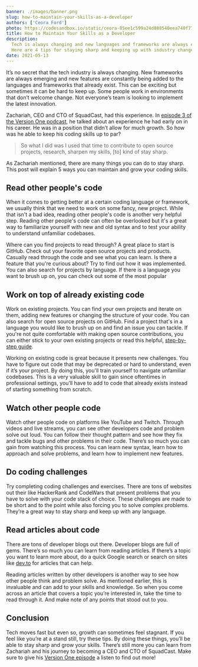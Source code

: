 ```yaml
---
banner: ./images/banner.png
slug: how-to-maintain-your-skills-as-a-developer
authors: ['Ceora Ford']
photo: https://codesandbox.io/static/ceora-85ee1c599a24d888540eea740f7747be.jpg
title: How to Maintain Your Skills as a Developer
description:
  Tech is always changing and new languages and frameworks are always emerging.
  Here are 4 tips for staying sharp and keeping up with industry changes.
date: 2021-05-13
---
```


It’s no secret that the tech industry is always changing. New frameworks are
always emerging and new features are constantly being added to the languages and
frameworks that already exist. This can be exciting but sometimes it can be hard
to keep up. Some people work in environments that don’t welcome change. Not
everyone’s team is looking to implement the latest innovation.

Zachariah, CEO and CTO of SquadCast, had this experience. In
[episode 3 of the Version One podcast](https://codesandbox.io/podcasts/version-one/Zachariah-Moreno-SquadCast),
he talked about an experience he had early on in his career. He was in a
position that didn’t allow for much growth. So how was he able to keep his
coding skills up to par?

> So what I did was I used that time to contribute to open source projects,
> research, sharpen my skills, [to] kind of stay sharp.

As Zachariah mentioned, there are many things you can do to stay sharp. This
post will explain 5 ways you can maintain and grow your coding skills.

## Read other people's code

When it comes to getting better at a certain coding language or framework, we
usually think that we need to work on some fancy, new project. While that isn't
a bad idea, reading other people's code is another very helpful step. Reading
other people's code can often be overlooked but it's a great way to familiarize
yourself with new and old syntax and to test your ability to understand
unfamiliar codebases.

Where can you find projects to read through? A great place to start is GitHub.
Check out your favorite open source projects and products. Casually read through
the code and see what you can learn. Is there a feature that you're curious
about? Try to find out how it was implemented. You can also search for projects
by language. If there is a language you want to brush up on, you can check out
some of the most popular

## Work on top of already existing code

Work on existing projects. You can find your own projects and iterate on them,
adding new features or changing the structure of your code. You can also search
for open source projects on GitHub. Find a project that's in a language you
would like to brush up on and find an issue you can tackle. If you're not quite
comfortable with making open source contributions, you can either stick to your
own existing projects or read this helpful,
[step-by-step guide](https://codesandbox.io/post/how-to-make-your-first-open-source-contribution).

Working on existing code is great because it presents new challenges. You have
to figure out code that may be deprecated or hard to understand, even if it’s
your project. By doing this, you'll train yourself to navigate unfamiliar
codebases. This is a very valuable skill to gain since oftentimes in
professional settings, you’ll have to add to code that already exists instead of
starting something from scratch.

## Watch other people code

Watch other people code on platforms like YouTube and Twitch. Through videos and
live streams, you can see other developers code and problem solve out loud. You
can follow their thought pattern and see how they fix and tackle bugs and other
problems in their code. There’s so much you can gain from watching this process.
You can learn new syntax, learn how to approach and solve problems, and learn
how to implement new features.

## Do coding challenges

Try completing coding challenges and exercises. There are tons of websites out
their like HackerRank and CodeWars that present problems that you have to solve
with your code stack of choice. These challenges are made to be short and to the
point while also forcing you to solve complex problems. They’re a great way to
stay sharp and keep up with any language.

## Read articles about code

There are tons of developer blogs out there. Developer blogs are full of gems.
There’s so much you can learn from reading articles. If there’s a topic you want
to learn more about, do a quick Google search or search on sites like
[dev.to](http://dev.to) for articles that can help.

Reading articles written by other developers is another way to see how other
people think and problem solve. As mentioned earlier, this is invaluable and can
add to your skills and knowledge. So when you come across an article that covers
a topic you’re interested in, take the time to read through it. And make note of
any points that stood out to you.

## Conclusion

Tech moves fast but even so, growth can sometimes feel stagnant. If you feel
like you’re at a stand still, try these tips. By doing these things, you’ll be
able to stay sharp and grow your skills. There’s still more you can learn from
Zachariah and his journey to becoming a CEO and CTO of SquadCast. Make sure to
give his
[Version One episode](https://codesandbox.io/podcasts/version-one/Zachariah-Moreno-SquadCast)
a listen to find out more!
